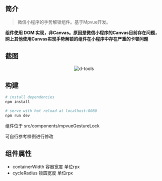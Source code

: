 ## 简介
> 微信小程序的手势解锁组件。基于Mpvue开发。

**组件使用 DOM 实现，非Canvas。原因是微信小程序的Canvas目前存在问题，网上其他使用Canvas实现手势解锁的组件在小程序中存在严重的卡顿问题**

## 截图

<p align="center"><img src="http://liuhuihao.com/wp-content/uploads/2018/08/gesture.gif" alt="d-tools"></p>

## 构建
``` bash
# install dependencies
npm install

# serve with hot reload at localhost:8080
npm run dev
```

组件位于 src/components/mpvueGestureLock <br>

可自行参考样例进行修改

## 组件属性
- containerWidth 容器宽度 单位rpx
- cycleRadius    锁圆宽度 单位rpx
